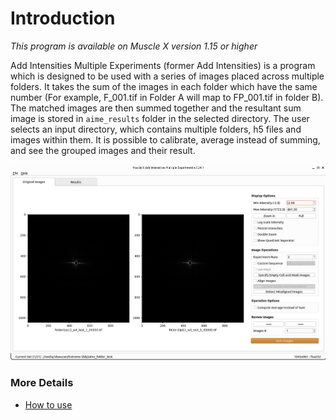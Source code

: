 # Introduction

_This program is available on Muscle X version 1.15 or higher_

Add Intensities Multiple Experiments (former Add Intensities) is a program which is designed to be used with a series of images placed across multiple folders. It takes the sum of the images in each folder which have the same number (For example, F_001.tif in Folder A will map to FP_001.tif in folder B). The matched images are then summed together and the resultant sum image is stored in `aime_results` folder in the selected directory. The user selects an input directory, which contains multiple folders, h5 files and images within them. It is possible to calibrate, average instead of summing, and see the grouped images and their result.

![-](../../images/AIME/aime_images.png)

### More Details
* [How to use](Add-Intensities-ME-How-to-use.html)
